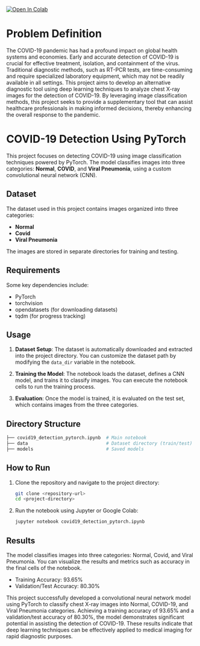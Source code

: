 [![Open In Colab](https://colab.research.google.com/assets/colab-badge.svg)](https://colab.research.google.com/github/AfreenInnovates/DataScience-MachineLearning-Projects/blob/main/Covid-19%20Detection/Covid-19%20Detection/covid19-detection-pytorch.ipynb)

# Problem Definition

The COVID-19 pandemic has had a profound impact on global health systems and economies. Early and accurate detection of COVID-19 is crucial for effective treatment, isolation, and containment of the virus. Traditional diagnostic methods, such as RT-PCR tests, are time-consuming and require specialized laboratory equipment, which may not be readily available in all settings. This project aims to develop an alternative diagnostic tool using deep learning techniques to analyze chest X-ray images for the detection of COVID-19. By leveraging image classification methods, this project seeks to provide a supplementary tool that can assist healthcare professionals in making informed decisions, thereby enhancing the overall response to the pandemic.

# COVID-19 Detection Using PyTorch

This project focuses on detecting COVID-19 using image classification techniques powered by PyTorch. The model classifies images into three categories: **Normal**, **COVID**, and **Viral Pneumonia**, using a custom convolutional neural network (CNN).

## Dataset

The dataset used in this project contains images organized into three categories:
- **Normal**
- **Covid**
- **Viral Pneumonia**

The images are stored in separate directories for training and testing.

## Requirements

Some key dependencies include:
- PyTorch
- torchvision
- opendatasets (for downloading datasets)
- tqdm (for progress tracking)

## Usage

1. **Dataset Setup**: The dataset is automatically downloaded and extracted into the project directory. You can customize the dataset path by modifying the `data_dir` variable in the notebook.
   
2. **Training the Model**: The notebook loads the dataset, defines a CNN model, and trains it to classify images. You can execute the notebook cells to run the training process.
   
3. **Evaluation**: Once the model is trained, it is evaluated on the test set, which contains images from the three categories.

## Directory Structure

```bash
├── covid19_detection_pytorch.ipynb  # Main notebook
├── data                             # Dataset directory (train/test)
├── models                           # Saved models
```

## How to Run

1. Clone the repository and navigate to the project directory:
    ```bash
    git clone <repository-url>
    cd <project-directory>
    ```

2. Run the notebook using Jupyter or Google Colab:
    ```bash
    jupyter notebook covid19_detection_pytorch.ipynb
    ```

## Results

The model classifies images into three categories: Normal, Covid, and Viral Pneumonia. You can visualize the results and metrics such as accuracy in the final cells of the notebook.

- Training Accuracy: 93.65%
- Validation/Test Accuracy: 80.30%

This project successfully developed a convolutional neural network model using PyTorch to classify chest X-ray images into Normal, COVID-19, and Viral Pneumonia categories. Achieving a training accuracy of 93.65% and a validation/test accuracy of 80.30%, the model demonstrates significant potential in assisting the detection of COVID-19. These results indicate that deep learning techniques can be effectively applied to medical imaging for rapid diagnostic purposes.
